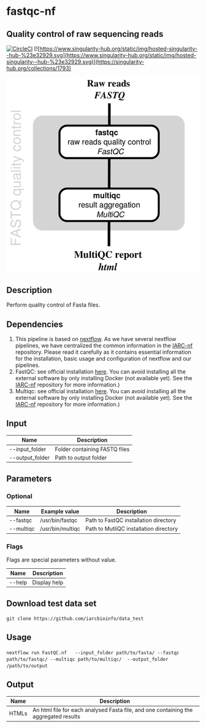 # fastqc-nf
## Quality control of raw sequencing reads #

[![CircleCI](https://circleci.com/gh/IARCbioinfo/fastqc-nf.svg?style=svg)](https://circleci.com/gh/IARCbioinfo/fastqc-nf)
[![https://www.singularity-hub.org/static/img/hosted-singularity--hub-%23e32929.svg](https://www.singularity-hub.org/static/img/hosted-singularity--hub-%23e32929.svg)](https://singularity-hub.org/collections/1793)

![fastqc-nf](https://github.com/IARCbioinfo/fastqc-nf/blob/master/fastqc-nf.png)

## Description ##

Perform quality control of Fasta files.

## Dependencies ##

1. This pipeline is based on [nextflow](https://www.nextflow.io). As we have several nextflow pipelines, we have centralized the common information in the [IARC-nf](https://github.com/IARCbioinfo/IARC-nf) repository. Please read it carefully as it contains essential information for the installation, basic usage and configuration of nextflow and our pipelines.
2. FastQC: see official installation [here](https://www.bioinformatics.babraham.ac.uk/projects/fastqc/). You can avoid installing all the external software by only installing Docker (not available yet). See the [IARC-nf](https://github.com/IARCbioinfo/IARC-nf) repository for more information.)
3. Multiqc: see official installation [here](http://multiqc.info). You can avoid installing all the external software by only installing Docker (not available yet). See the [IARC-nf](https://github.com/IARCbioinfo/IARC-nf) repository for more information.)

## Input ## 

**Name**        | **Description**
--------------- | -------------
--input_folder  |  Folder containing FASTQ files
--output_folder |  Path to output folder

## Parameters ##

### Optional ###

**Name**          | **Example value** | **Description**
------------------| ------------------| ------------------
--fastqc          | /usr/bin/fastqc   | Path to FastQC installation directory
--multiqc         | /usr/bin/multiqc  | Path to MutliQC installation directory

### Flags ###

Flags are special parameters without value.

**Name**      | **Description**
------------- | -------------
--help        | Display help

## Download test data set ##

`git clone https://github.com/iarcbioinfo/data_test`

## Usage ##

`nextflow run FastQC.nf   --input_folder path/to/fasta/ --fastqc path/to/fastqc/ --multiqc path/to/multiqc/  --output_folder /path/to/output`

## Output ##

**Name**        | **Description**
--------------- | -------------
HTMLs           | An html file for each analysed Fasta file, and one containing the aggregated results


